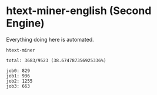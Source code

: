 # htext-miner-english (Second Engine)

Everything doing here is automated.

```
htext-miner

total: 3683/9523 (38.674787356925336%)

job0: 829
job1: 936
job2: 1255
job3: 663
```